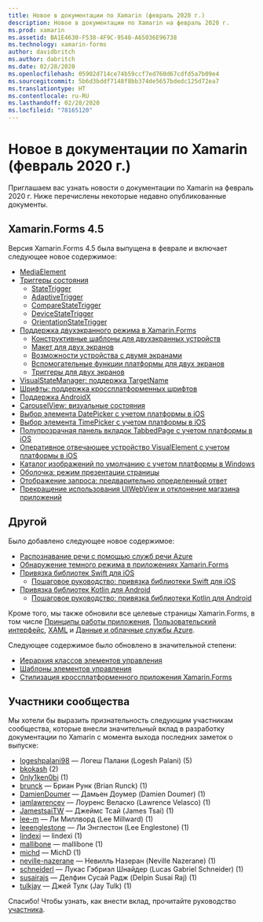 ```yaml
---
title: Новое в документации по Xamarin (февраль 2020 г.)
description: Новое в документации по Xamarin на февраль 2020 г.
ms.prod: xamarin
ms.assetid: BA1E4630-F538-4F9C-9548-A65036E96738
ms.technology: xamarin-forms
author: davidbritch
ms.author: dabritch
ms.date: 02/28/2020
ms.openlocfilehash: 05902d714ce74b59ccf7ed760d67cdfd5a7b09e4
ms.sourcegitcommit: 5b6d3bddf7148f8bb374de5657bdedc125d72ea7
ms.translationtype: HT
ms.contentlocale: ru-RU
ms.lasthandoff: 02/28/2020
ms.locfileid: "78165120"
---
```

# <a name="xamarin-docs-whats-new-february-2020"></a>Новое в документации по Xamarin (февраль 2020 г.)

Приглашаем вас узнать новости о документации по Xamarin на февраль 2020 г. Ниже перечислены некоторые недавно опубликованные документы.

## <a name="xamarinforms-45"></a>Xamarin.Forms 4.5

Версия Xamarin.Forms 4.5 была выпущена в феврале и включает следующее новое содержимое:

- [MediaElement](~/xamarin-forms/user-interface/mediaelement.md)
- [Триггеры состояния](~/xamarin-forms/app-fundamentals/triggers.md#state-triggers)
  - [StateTrigger](~/xamarin-forms/app-fundamentals/triggers.md#state-trigger)
  - [AdaptiveTrigger](~/xamarin-forms/app-fundamentals/triggers.md#adaptive-trigger)
  - [CompareStateTrigger](~/xamarin-forms/app-fundamentals/triggers.md#compare-state-trigger)
  - [DeviceStateTrigger](~/xamarin-forms/app-fundamentals/triggers.md#device-state-trigger)
  - [OrientationStateTrigger](~/xamarin-forms/app-fundamentals/triggers.md#orientation-state-trigger)
- [Поддержка двухэкранного режима в Xamarin.Forms](~/xamarin-forms/app-fundamentals/dual-screen/index.md)
  - [Конструктивные шаблоны для двухэкранных устройств](~/xamarin-forms/app-fundamentals/dual-screen/design-patterns.md)
  - [Макет для двух экранов](~/xamarin-forms/app-fundamentals/dual-screen/twopaneview.md)
  - [Возможности устройства с двумя экранами](~/xamarin-forms/app-fundamentals/dual-screen/dual-screen-info.md)
  - [Вспомогательные функции платформы для двух экранов](~/xamarin-forms/app-fundamentals/dual-screen/dual-screen-helper.md)
  - [Триггеры для двух экранов](~/xamarin-forms/app-fundamentals/dual-screen/triggers.md)  
- [VisualStateManager: поддержка TargetName](~/xamarin-forms/user-interface/visual-state-manager.md#set-state-on-multiple-elements)
- [Шрифты: поддержка кроссплатформенных шрифтов](~/xamarin-forms/user-interface/text/fonts.md#use-a-custom-font-preview)
- [Поддержка AndroidX](~/xamarin-forms/platform/android/androidx-migration.md)
- [CarouselView: визуальные состояния](~/xamarin-forms/user-interface/carouselview/interaction.md#define-visual-states)
- [Выбор элемента DatePicker с учетом платформы в iOS](~/xamarin-forms/platform/ios/datepicker-selection.md)
- [Выбор элемента TimePicker с учетом платформы в iOS](~/xamarin-forms/platform/ios/timepicker-selection.md)
- [Полупрозрачная панель вкладок TabbedPage с учетом платформы в iOS](~/xamarin-forms/platform/ios/tabbedpage-translucent-tabbar.md)
- [Оперативное отвечающее устройство VisualElement с учетом платформы в iOS](~/xamarin-forms/platform/ios/visualelement-first-responder.md)
- [Каталог изображений по умолчанию с учетом платформы в Windows](~/xamarin-forms/platform/windows/default-image-directory.md)
- [Оболочка: режим презентации страницы](~/xamarin-forms/app-fundamentals/shell/configuration.md#set-page-presentation-mode)
- [Отображение запроса: предварительно определенный ответ](~/xamarin-forms/user-interface/pop-ups.md#display-a-prompt)
- [Прекращение использования UIWebView и отклонение магазина приложений](~/xamarin-forms/user-interface/webview.md#uiwebview-deprecation-and-app-store-rejection-itms-90809)

## <a name="other"></a>Другой

Было добавлено следующее новое содержимое:

- [Распознавание речи с помощью служб речи Azure](~/xamarin-forms/data-cloud/azure-cognitive-services/speech-recognition.md)
- [Обнаружение темного режима в приложениях Xamarin.Forms](~/xamarin-forms/user-interface/theming/dark-mode.md)
- [Привязка библиотек Swift для iOS](~/ios/platform/binding-swift/index.md)
  - [Пошаговое руководство: привязка библиотеки Swift для iOS](~/ios/platform/binding-swift/walkthrough.md)
- [Привязка библиотек Kotlin для Android](~/android/platform/binding-kotlin-library/index.md)
  - [Пошаговое руководство: привязка библиотеки Kotlin для Android](~/android/platform/binding-kotlin-library/walkthrough.md)

Кроме того, мы также обновили все целевые страницы Xamarin.Forms, в том числе [Принципы работы приложения](~/xamarin-forms/app-fundamentals/index.yml), [Пользовательский интерфейс](~/xamarin-forms/user-interface/index.yml), [XAML](~/xamarin-forms/xaml/index.yml) и [Данные и облачные службы Azure](~/xamarin-forms/data-cloud/index.yml).

Следующее содержимое было обновлено в значительной степени:

- [Иерархия классов элементов управления](~/xamarin-forms/internals/class-hierarchy.md)
- [Шаблоны элементов управления](~/xamarin-forms/app-fundamentals/templates/control-template.md)
- [Стилизация кроссплатформенного приложения Xamarin.Forms](~/get-started/quickstarts/styling.md)

## <a name="community-contributors"></a>Участники сообщества

Мы хотели бы выразить признательность следующим участникам сообщества, которые внесли значительный вклад в разработку документации по Xamarin с момента выхода последних заметок о выпуске:

- [logeshpalani98](https://github.com/logeshpalani98) — Логеш Палани (Logesh Palani) (5)
- [bkokash](https://github.com/bkokash) (2)
- [0nly1ken0bi](https://github.com/0nly1ken0bi) (1)
- [brunck](https://github.com/brunck) — Бриан Рунк (Brian Runck) (1)
- [DamienDoumer](https://github.com/DamienDoumer) — Дамьен Доумер (Damien Doumer) (1)
- [iamlawrencev](https://github.com/iamlawrencev) — Лоуренс Веласко (Lawrence Velasco) (1)
- [JamestsaiTW](https://github.com/JamestsaiTW) — Джеймс Тсай (James Tsai) (1)
- [lee-m](https://github.com/lee-m) — Ли Миллворд (Lee Millward) (1)
- [leeenglestone](https://github.com/leeenglestone) — Ли Энглестон (Lee Englestone) (1)
- [lindexi](https://github.com/lindexi) — lindexi (1)
- [mallibone](https://github.com/mallibone) — mallibone (1)
- [michd](https://github.com/michd) — MichD (1)
- [neville-nazerane](https://github.com/neville-nazerane) — Невилль Назеран (Neville Nazerane) (1)
- [schneiderl](https://github.com/schneiderl) — Лукас Гэбриэл Шнайдер (Lucas Gabriel Schneider) (1)
- [susairajs](https://github.com/susairajs) — Делфин Сусай Радж (Delpin Susai Raj) (1)
- [tulkjay](https://github.com/tulkjay) — Джей Тулк (Jay Tulk) (1)

Спасибо! Чтобы узнать, как внести вклад, прочитайте руководство [участника](https://github.com/MicrosoftDocs/xamarin-docs/blob/live/CONTRIBUTING.md).
